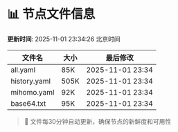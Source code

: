 # 📊 节点文件信息

**更新时间**: 2025-11-01 23:34:26 北京时间

| 文件名 | 大小 | 最后修改 |
|--------|------|----------|
| all.yaml | 85K | 2025-11-01 23:34 |
| history.yaml | 505K | 2025-11-01 23:34 |
| mihomo.yaml | 92K | 2025-11-01 23:34 |
| base64.txt | 95K | 2025-11-01 23:34 |

> 🔄 文件每30分钟自动更新，确保节点的新鲜度和可用性
